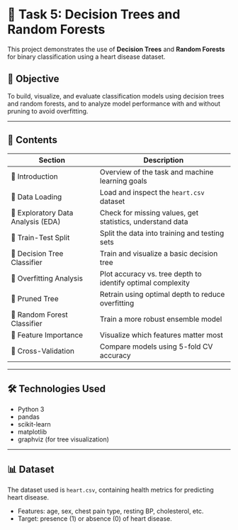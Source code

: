 # 🧠 Task 5: Decision Trees and Random Forests

This project demonstrates the use of **Decision Trees** and **Random Forests** for binary classification using a heart disease dataset.

## 📌 Objective
To build, visualize, and evaluate classification models using decision trees and random forests, and to analyze model performance with and without pruning to avoid overfitting.

---

## 📁 Contents

| Section | Description |
|--------|-------------|
| 🔹 Introduction | Overview of the task and machine learning goals |
| 🔹 Data Loading | Load and inspect the `heart.csv` dataset |
| 🔹 Exploratory Data Analysis (EDA) | Check for missing values, get statistics, understand data |
| 🔹 Train-Test Split | Split the data into training and testing sets |
| 🔹 Decision Tree Classifier | Train and visualize a basic decision tree |
| 🔹 Overfitting Analysis | Plot accuracy vs. tree depth to identify optimal complexity |
| 🔹 Pruned Tree | Retrain using optimal depth to reduce overfitting |
| 🔹 Random Forest Classifier | Train a more robust ensemble model |
| 🔹 Feature Importance | Visualize which features matter most |
| 🔹 Cross-Validation | Compare models using 5-fold CV accuracy |

---

## 🛠️ Technologies Used

- Python 3
- pandas
- scikit-learn
- matplotlib
- graphviz (for tree visualization)

---

## 📊 Dataset

The dataset used is `heart.csv`, containing health metrics for predicting heart disease.

- Features: age, sex, chest pain type, resting BP, cholesterol, etc.
- Target: presence (1) or absence (0) of heart disease.

